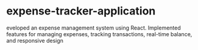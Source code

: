 # expense-tracker-application
eveloped an expense management system using React. Implemented features for managing expenses, tracking transactions, real-time balance, and responsive design

